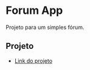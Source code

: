 # Forum App

Projeto para um simples fórum.

## Projeto

- [Link do projeto](https://forum-de-discussao.vercel.app/)
